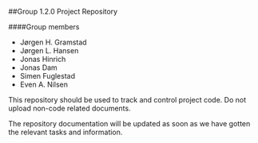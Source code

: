 ##Group 1.2.0 Project Repository

####Group members
- Jørgen H. Gramstad
- Jørgen L. Hansen
- Jonas Hinrich
- Jonas Dam
- Simen Fuglestad
- Even A. Nilsen

This repository should be used to track and control project code. Do not upload
non-code related documents.

The repository documentation will be updated as soon as we have gotten the relevant
tasks and information.

